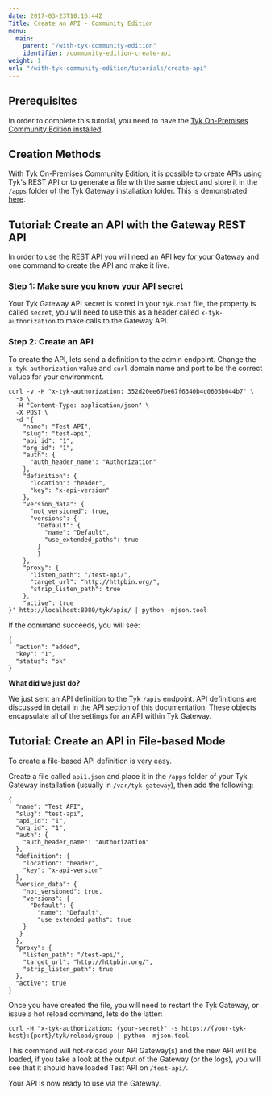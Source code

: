 ```yaml
---
date: 2017-03-23T10:16:44Z
Title: Create an API - Community Edition
menu:
  main:
    parent: "/with-tyk-community-edition"
    identifier: /community-edition-create-api
weight: 1
url: "/with-tyk-community-edition/tutorials/create-api"
---
```


## <a name="prerequisites"></a>Prerequisites

In order to complete this tutorial, you need to have the [Tyk On-Premises Community Edition installed](https://tyk.io/docs/get-started/with-tyk-community-edition/).

## <a name="creation-methods"></a>Creation Methods

With Tyk On-Premises Community Edition, it is possible to create APIs using Tyk's REST API or to generate a file with the same object and store it in the `/apps` folder of the Tyk Gateway installation folder. This is demonstrated [here](#with-file-based-mode).


## <a name="with-gateway-rest-api"></a>Tutorial: Create an API with the Gateway REST API

In order to use the REST API you will need an API key for your Gateway and one command to create the API and make it live.

### Step 1: Make sure you know your API secret

Your Tyk Gateway API secret is stored in your `tyk.conf` file, the property is called `secret`, you will need to use this as a header called `x-tyk-authorization` to make calls to the Gateway API.

### Step 2: Create an API

To create the API, lets send a definition to the admin endpoint. Change the `x-tyk-authorization` value and `curl` domain name and port to be the correct values for your environment.
```{.copyWrapper}
curl -v -H "x-tyk-authorization: 352d20ee67be67f6340b4c0605b044b7" \
  -s \
  -H "Content-Type: application/json" \
  -X POST \
  -d '{
    "name": "Test API",
    "slug": "test-api",
    "api_id": "1",
    "org_id": "1",
    "auth": {
      "auth_header_name": "Authorization"
  	},
    "definition": {
      "location": "header",
      "key": "x-api-version"
  	},
    "version_data": {
      "not_versioned": true,
      "versions": {
        "Default": {
          "name": "Default",
          "use_extended_paths": true
        }
    	}
    },
    "proxy": {
      "listen_path": "/test-api/",
      "target_url": "http://httpbin.org/",
      "strip_listen_path": true
    },
    "active": true
}' http://localhost:8080/tyk/apis/ | python -mjson.tool
```

If the command succeeds, you will see:
```
{
  "action": "added",
  "key": "1",
  "status": "ok"
}
```

**What did we just do?**

We just sent an API definition to the Tyk `/apis` endpoint. API definitions are discussed in detail in the API section of this documentation. These objects encapsulate all of the settings for an API within Tyk Gateway.

## <a name="with-file-based-mode"></a>Tutorial: Create an API in File-based Mode

To create a file-based API definition is very easy.

Create a file called `api1.json` and place it in the `/apps` folder of your Tyk Gateway installation (usually in `/var/tyk-gateway`), then add the following:
```{.copyWrapper}
{
  "name": "Test API",
  "slug": "test-api",
  "api_id": "1",
  "org_id": "1",
  "auth": {
    "auth_header_name": "Authorization"
  },
  "definition": {
    "location": "header",
    "key": "x-api-version"
  },
  "version_data": {
    "not_versioned": true,
    "versions": {
      "Default": {
        "name": "Default",
        "use_extended_paths": true
    }
   }
  },
  "proxy": {
    "listen_path": "/test-api/",
    "target_url": "http://httpbin.org/",
    "strip_listen_path": true
  },
  "active": true
}
```

Once you have created the file, you will need to restart the Tyk Gateway, or issue a hot reload command, lets do the latter:
```{.copyWrapper}
curl -H "x-tyk-authorization: {your-secret}" -s https://{your-tyk-host}:{port}/tyk/reload/group | python -mjson.tool
```

This command will hot-reload your API Gateway(s) and the new API will be loaded, if you take a look at the output of the Gateway (or the logs), you will see that it should have loaded Test API on `/test-api/`.

Your API is now ready to use via the Gateway.